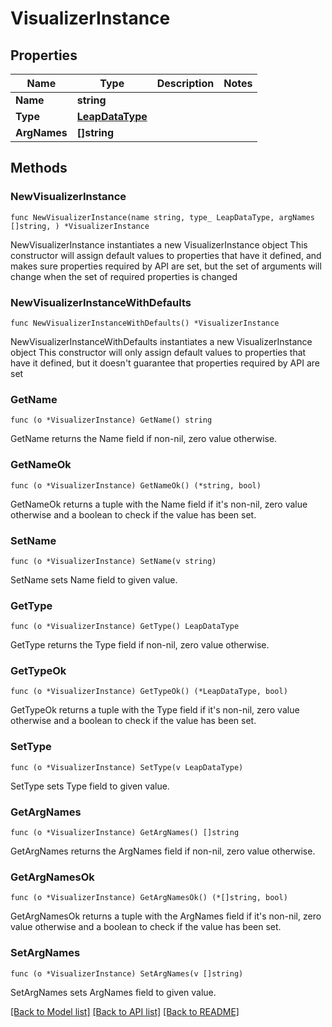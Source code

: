 # VisualizerInstance

## Properties

Name | Type | Description | Notes
------------ | ------------- | ------------- | -------------
**Name** | **string** |  | 
**Type** | [**LeapDataType**](LeapDataType.md) |  | 
**ArgNames** | **[]string** |  | 

## Methods

### NewVisualizerInstance

`func NewVisualizerInstance(name string, type_ LeapDataType, argNames []string, ) *VisualizerInstance`

NewVisualizerInstance instantiates a new VisualizerInstance object
This constructor will assign default values to properties that have it defined,
and makes sure properties required by API are set, but the set of arguments
will change when the set of required properties is changed

### NewVisualizerInstanceWithDefaults

`func NewVisualizerInstanceWithDefaults() *VisualizerInstance`

NewVisualizerInstanceWithDefaults instantiates a new VisualizerInstance object
This constructor will only assign default values to properties that have it defined,
but it doesn't guarantee that properties required by API are set

### GetName

`func (o *VisualizerInstance) GetName() string`

GetName returns the Name field if non-nil, zero value otherwise.

### GetNameOk

`func (o *VisualizerInstance) GetNameOk() (*string, bool)`

GetNameOk returns a tuple with the Name field if it's non-nil, zero value otherwise
and a boolean to check if the value has been set.

### SetName

`func (o *VisualizerInstance) SetName(v string)`

SetName sets Name field to given value.


### GetType

`func (o *VisualizerInstance) GetType() LeapDataType`

GetType returns the Type field if non-nil, zero value otherwise.

### GetTypeOk

`func (o *VisualizerInstance) GetTypeOk() (*LeapDataType, bool)`

GetTypeOk returns a tuple with the Type field if it's non-nil, zero value otherwise
and a boolean to check if the value has been set.

### SetType

`func (o *VisualizerInstance) SetType(v LeapDataType)`

SetType sets Type field to given value.


### GetArgNames

`func (o *VisualizerInstance) GetArgNames() []string`

GetArgNames returns the ArgNames field if non-nil, zero value otherwise.

### GetArgNamesOk

`func (o *VisualizerInstance) GetArgNamesOk() (*[]string, bool)`

GetArgNamesOk returns a tuple with the ArgNames field if it's non-nil, zero value otherwise
and a boolean to check if the value has been set.

### SetArgNames

`func (o *VisualizerInstance) SetArgNames(v []string)`

SetArgNames sets ArgNames field to given value.



[[Back to Model list]](../README.md#documentation-for-models) [[Back to API list]](../README.md#documentation-for-api-endpoints) [[Back to README]](../README.md)


